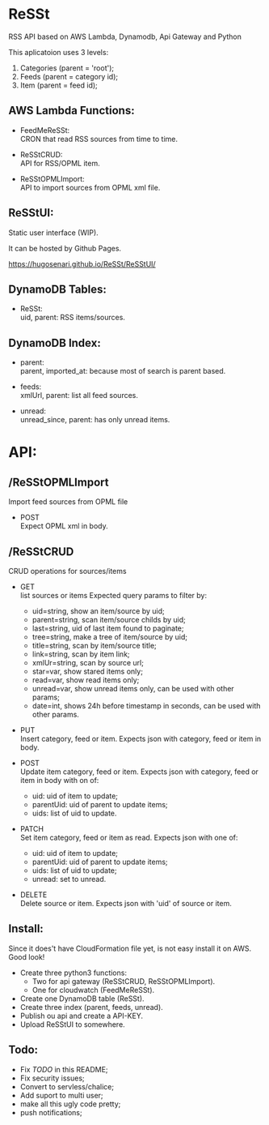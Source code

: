 ReSSt
=====

RSS API based on AWS Lambda, Dynamodb, Api Gateway and Python

This aplicatoion uses 3 levels:

1. Categories (parent = 'root');
2. Feeds (parent = category id);
3. Item (parent = feed id);


AWS Lambda Functions:
---------------------

- FeedMeReSSt:  
  CRON that read RSS sources from time to time.

- ReSStCRUD:  
  API for RSS/OPML item.

- ReSStOPMLImport:  
  API to import sources from OPML xml file.


ReSStUI:
--------

Static user interface (WIP).

It can be hosted by Github Pages.

https://hugosenari.github.io/ReSSt/ReSStUI/


DynamoDB Tables:
----------------

- ReSSt:  
  uid, parent: RSS items/sources.


DynamoDB Index:
---------------

- parent:   
  parent, imported_at: because most of search is parent based.

- feeds:  
  xmlUrl, parent: list all feed sources.

- unread:  
  unread_since, parent: has only unread items.


API:
====

/ReSStOPMLImport
----------------

Import feed sources from OPML file

- POST  
  Expect OPML xml in body.


/ReSStCRUD
----------

CRUD operations for sources/items

- GET  
  list sources or items
  Expected query params to filter by:
  - uid=string, show an item/source by uid;
  - parent=string, scan item/source childs by uid;
  - last=string, uid of last item found to paginate;
  - tree=string, make a tree of item/source by uid;
  - title=string, scan by item/source title;
  - link=string, scan by item link;
  - xmlUr=string, scan by source url;
  - star=var, show stared items only;
  - read=var, show read items only;
  - unread=var, show unread items only, can be used with other params;
  - date=int, shows 24h before timestamp in seconds, can be used with other params.  

- PUT  
  Insert category, feed or item.
  Expects json with category, feed or item in body.

- POST  
  Update item category, feed or item.
  Expects json with category, feed or item in body with on of:
  - uid: uid of item to update;
  - parentUid: uid of parent to update items;
  - uids: list of uid to update.

- PATCH  
  Set item category, feed or item as read.
  Expects json with one of:
  - uid: uid of item to update;
  - parentUid: uid of parent to update items;
  - uids: list of uid to update;
  - unread: set to unread.

- DELETE  
  Delete source or item.
  Expects json with 'uid' of source or item.


Install:
--------

Since it does't have CloudFormation file yet, is not easy install it on AWS.
Good look!

- Create three python3 functions:
    - Two for api gateway (ReSStCRUD, ReSStOPMLImport).
    - One for cloudwatch (FeedMeReSSt).
- Create one DynamoDB table (ReSSt).
- Create three index (parent, feeds, unread).
- Publish ou api and create a API-KEY.
- Upload ReSStUI to somewhere.


Todo:
-----

- Fix *TODO* in this README;
- Fix security issues;
- Convert to servless/chalice;
- Add suport to multi user;
- make all this ugly code pretty;
- push notifications;
